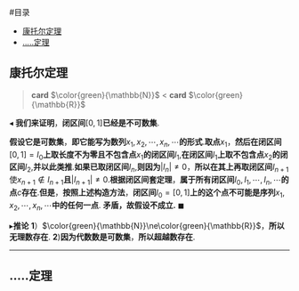 #目录
- [康托尔定理](#康托尔定理)
- [.....定理](#定理)
##  康托尔定理
> **card** $\color{green}{\mathbb{N}}$ < **card** $\color{green}{\mathbb{R}}$

$\blacktriangleleft$ **我们来证明**，**闭区间**$[0,1]$**已经是不可数集**.

**假设它是可数集**，**即它能写为数列**$x_1,x_2,\cdots,x_n,\cdots$**的形式**.**取点**$x_1$，**然后在闭区间**$[0,1]=I_0$**上取长度不为零且不包含点**$x_1$**的闭区间**$I_1$,**在闭区间**$I_1$**上取不包含点**$x_2$**的闭区间**$I_2$,**并以此类推**.**如果已取闭区间**$I_n$,**则因为**$|I_n|\ne0$，**所以在其上再取闭区间**$I_{n+1}$使$x_{n+1}\notin I_{n+1}$**且**$|I_{n+1}|\ne0$.**根据闭区间套定理**，**属于所有闭区间**$I_0,I_1,\cdots,I_n,\cdots$**的点**$c$**存在**.**但是**，**按照上述构造方法**，**闭区间**$I_0=[0,1]$**上的这个点不可能是序列**$x_1,x_2,\cdots,x_n,\cdots$**中的任何一点**. **矛盾，故假设不成立.**  $\blacksquare$

$\blacktriangleright$**推论**
**1**）$\color{green}{\mathbb{N}}\ne\color{green}{\mathbb{R}}$，**所以无理数存在**.
**2**)**因为代数数是可数集**，**所以超越数存在**. 

---

##   .....定理 
